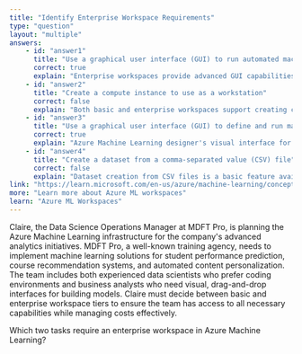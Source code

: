 ```yaml
---
title: "Identify Enterprise Workspace Requirements"
type: "question"
layout: "multiple"
answers:
    - id: "answer1"
      title: "Use a graphical user interface (GUI) to run automated machine learning experiments"
      correct: true
      explain: "Enterprise workspaces provide advanced GUI capabilities for automated ML experiments with additional enterprise features and security controls."
    - id: "answer2"
      title: "Create a compute instance to use as a workstation"
      correct: false
      explain: "Both basic and enterprise workspaces support creating compute instances for development and experimentation workloads."
    - id: "answer3"
      title: "Use a graphical user interface (GUI) to define and run machine learning experiments from Azure Machine Learning designer"
      correct: true
      explain: "Azure Machine Learning designer's visual interface for building ML pipelines requires enterprise workspace capabilities for full functionality."
    - id: "answer4"
      title: "Create a dataset from a comma-separated value (CSV) file"
      correct: false
      explain: "Dataset creation from CSV files is a basic feature available in both workspace tiers and doesn't require enterprise-level capabilities."
link: "https://learn.microsoft.com/en-us/azure/machine-learning/concept-workspace"
more: "Learn more about Azure ML workspaces"
learn: "Azure ML Workspaces"
---
```


Claire, the Data Science Operations Manager at MDFT Pro, is planning the Azure Machine Learning infrastructure for the company's advanced analytics initiatives. MDFT Pro, a well-known training agency, needs to implement machine learning solutions for student performance prediction, course recommendation systems, and automated content personalization. The team includes both experienced data scientists who prefer coding environments and business analysts who need visual, drag-and-drop interfaces for building models. Claire must decide between basic and enterprise workspace tiers to ensure the team has access to all necessary capabilities while managing costs effectively.

Which two tasks require an enterprise workspace in Azure Machine Learning?

